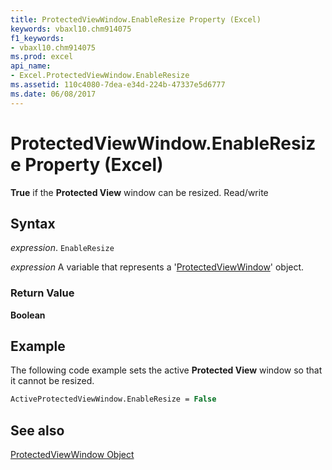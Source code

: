 ```yaml
---
title: ProtectedViewWindow.EnableResize Property (Excel)
keywords: vbaxl10.chm914075
f1_keywords:
- vbaxl10.chm914075
ms.prod: excel
api_name:
- Excel.ProtectedViewWindow.EnableResize
ms.assetid: 110c4080-7dea-e34d-224b-47337e5d6777
ms.date: 06/08/2017
---
```



# ProtectedViewWindow.EnableResize Property (Excel)

 **True** if the **Protected View** window can be resized. Read/write


## Syntax

 _expression_. `EnableResize`

 _expression_ A variable that represents a '[ProtectedViewWindow](Excel.ProtectedViewWindow.md)' object.


### Return Value

 **Boolean**


## Example

The following code example sets the active  **Protected View** window so that it cannot be resized.


```vb
ActiveProtectedViewWindow.EnableResize = False
```


## See also


[ProtectedViewWindow Object](Excel.ProtectedViewWindow.md)


